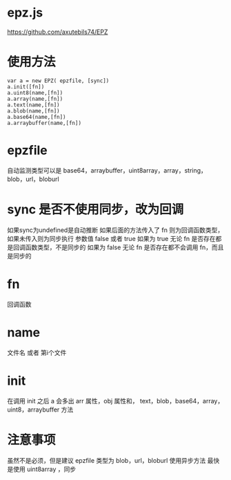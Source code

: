 # epz.js
https://github.com/axutebils74/EPZ
# 使用方法
```
var a = new EPZ( epzfile, [sync])
a.init([fn])
a.uint8(name,[fn])
a.array(name,[fn])
a.text(name,[fn])
a.blob(name,[fn])
a.base64(name,[fn])
a.arraybuffer(name,[fn])
```
# epzfile 
自动监测类型可以是 
base64，arraybuffer，uint8array，array，string，blob，url，bloburl
# sync 是否不使用同步，改为回调 
如果sync为undefined是自动推断
如果后面的方法传入了 fn 则为回调函数类型，如果未传入则为同步执行
参数值 false 或者 true
如果为 true 无论 fn 是否存在都是回调函数类型，不是同步的
如果为 false 无论 fn 是否存在都不会调用 fn，而且是同步的
# fn
回调函数
# name 
文件名 或者 第i个文件
# init
在调用 init 之后
a 会多出 arr 属性，obj 属性和，
text，blob，base64，array，uint8，arraybuffer 方法
# 注意事项
虽然不是必须，但是建议 epzfile 类型为 blob，url，bloburl 使用异步方法
最快是使用 uint8array ，同步
